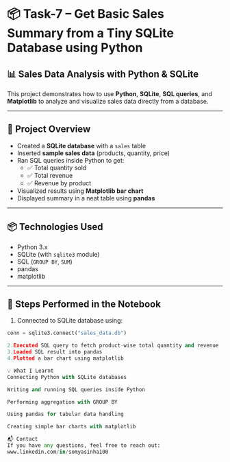 # 📦 Task-7 – Get Basic Sales Summary from a Tiny SQLite Database using Python

## 📊 Sales Data Analysis with Python & SQLite

This project demonstrates how to use **Python**, **SQLite**, **SQL queries**, and **Matplotlib** to analyze and visualize sales data directly from a database.

---

## 📁 Project Overview

- Created a **SQLite database** with a `sales` table  
- Inserted **sample sales data** (products, quantity, price)  
- Ran SQL queries inside Python to get:
  - ✅ Total quantity sold
  - ✅ Total revenue
  - ✅ Revenue by product
- Visualized results using **Matplotlib bar chart**
- Displayed summary in a neat table using **pandas**

---

## 📦 Technologies Used

- Python 3.x  
- SQLite (with `sqlite3` module)  
- SQL (`GROUP BY`, `SUM`)  
- pandas  
- matplotlib  

---

## 📑 Steps Performed in the Notebook

1. Connected to SQLite database using:
```python
conn = sqlite3.connect("sales_data.db")

2.Executed SQL query to fetch product-wise total quantity and revenue
3.Loaded SQL result into pandas
4.Plotted a bar chart using matplotlib

💡 What I Learnt
Connecting Python with SQLite databases

Writing and running SQL queries inside Python

Performing aggregation with GROUP BY

Using pandas for tabular data handling

Creating simple bar charts with matplotlib

📬 Contact
If you have any questions, feel free to reach out:
www.linkedin.com/in/somyasinha100

